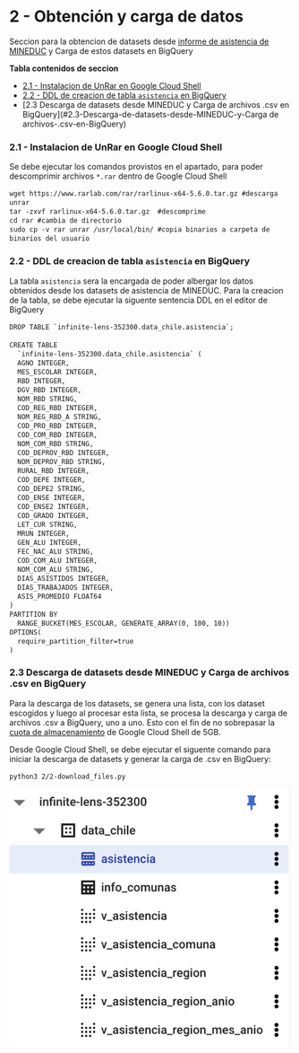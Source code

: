 # 2 - Obtención y carga de datos

Seccion para la obtencion de datasets desde [informe de asistencia de MINEDUC](https://datosabiertos.mineduc.cl/asistencia-declarada-mensual-2/) y Carga de estos datasets en BigQuery 

**Tabla contenidos de seccion**

- [2.1 - Instalacion de UnRar en Google Cloud Shell](#2.1-Instalacion-de-UnRar-en-Google-Cloud-Shell)
- [2.2 - DDL de creacion de tabla ```asistencia``` en BigQuery](#2.2-DDL-de-creacion-de-tabla-asistencia-en-BigQuery)
- [2.3 Descarga de datasets desde MINEDUC y Carga de archivos .csv en BigQuery](#2.3-Descarga-de-datasets-desde-MINEDUC-y-Carga de archivos-.csv-en-BigQuery)


### 2.1 - Instalacion de UnRar en Google Cloud Shell

Se debe ejecutar los comandos provistos en el apartado, para poder descomprimir archivos ```*.rar``` dentro de Google Cloud Shell

```
wget https://www.rarlab.com/rar/rarlinux-x64-5.6.0.tar.gz #descarga unrar
tar -zxvf rarlinux-x64-5.6.0.tar.gz  #descomprime
cd rar #cambia de directorio
sudo cp -v rar unrar /usr/local/bin/ #copia binarios a carpeta de binarios del usuario
```

### 2.2 - DDL de creacion de tabla ```asistencia``` en BigQuery

La tabla ```asistencia``` sera la encargada de poder albergar los datos obtenidos desde los datasets de asistencia de MINEDUC. 
Para la creacion de la tabla, se debe ejecutar la siguente sentencia DDL en el editor de BigQuery

``` bigquery
DROP TABLE `infinite-lens-352300.data_chile.asistencia`;

CREATE TABLE 
  `infinite-lens-352300.data_chile.asistencia` (
  AGNO INTEGER,
  MES_ESCOLAR INTEGER,
  RBD INTEGER,
  DGV_RBD INTEGER,
  NOM_RBD STRING,
  COD_REG_RBD INTEGER,
  NOM_REG_RBD_A STRING,
  COD_PRO_RBD INTEGER,
  COD_COM_RBD INTEGER,
  NOM_COM_RBD STRING,
  COD_DEPROV_RBD INTEGER,
  NOM_DEPROV_RBD STRING,
  RURAL_RBD INTEGER,
  COD_DEPE INTEGER,
  COD_DEPE2 STRING,
  COD_ENSE INTEGER,
  COD_ENSE2 INTEGER,
  COD_GRADO INTEGER,
  LET_CUR STRING,
  MRUN INTEGER,
  GEN_ALU INTEGER,
  FEC_NAC_ALU STRING,
  COD_COM_ALU INTEGER,
  NOM_COM_ALU STRING,
  DIAS_ASISTIDOS INTEGER,
  DIAS_TRABAJADOS INTEGER,
  ASIS_PROMEDIO FLOAT64
)
PARTITION BY  
  RANGE_BUCKET(MES_ESCOLAR, GENERATE_ARRAY(0, 100, 10))
OPTIONS(
  require_partition_filter=true
)
```

### 2.3 Descarga de datasets desde MINEDUC y Carga de archivos .csv en BigQuery

Para la descarga de los datasets, se genera una lista, con los dataset escogidos y luego al procesar esta lista, se procesa la descarga y carga de archivos .csv a BigQuery, uno a uno. 
Esto con el fin de no sobrepasar la [cuota de almacenamiento](https://cloud.google.com/shell?hl=es) de Google Cloud Shell de 5GB.

Desde Google Cloud Shell, se debe ejecutar el siguente comando para iniciar la descarga de datasets y generar la carga de .csv en BigQuery:

``` commandline
python3 2/2-download_files.py
```
![](../images/2-visualizacion-bigquery.png)